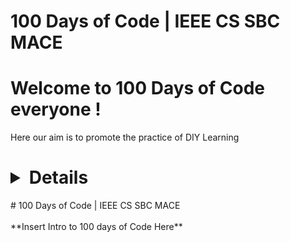 # 100 Days of Code | IEEE CS SBC MACE

# Welcome to 100 Days of Code everyone !

Here our aim is to promote the practice of DIY Learning

# <details>
<summary> # 100 Days of Code | IEEE CS SBC MACE</summary>
<br>
 **Insert Intro to 100 days of Code Here**
</details>

